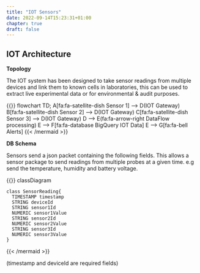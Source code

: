 ```yaml
---
title: "IOT Sensors"
date: 2022-09-14T15:23:31+01:00
chapter: true
draft: false
---
```



## IOT Architecture ##


**Topology**

The IOT system has been designed to take sensor readings from multiple devices and link them to known cells in laboratories, this can be used to extract live experimental data or for environmental & audit purposes.

{{<mermaid align="center">}}
flowchart TD;
    A[fa:fa-satellite-dish Sensor 1] --> D(IOT Gateway)
    B[fa:fa-satellite-dish Sensor 2] --> D(IOT Gateway)
    C[fa:fa-satellite-dish Sensor 3] --> D(IOT Gateway)
    D -->  E(fa:fa-arrow-right DataFlow processing)
    E --> F[fa:fa-database BigQuery IOT Data]
    E --> G[fa:fa-bell Alerts]
{{< /mermaid >}}

 **DB Schema**

Sensors send a json packet containing the following fields.
This allows a sensor package to send readings from multiple probes at a given time.
e.g send the temperature, humidity and battery voltage.


{{<mermaid align="center">}}
classDiagram
  
    class SensorReading{
      TIMESTAMP timestamp
      STRING deviceId
      STRING sensor1Id
      NUMERIC sensor1Value
      STRING sensor2Id
      NUMERIC sensor2Value
      STRING sensor3Id
      NUMERIC sensor3Value
    }    
{{< /mermaid >}}

(timestamp and deviceId are required fields)



